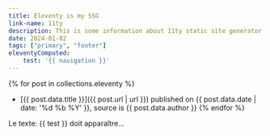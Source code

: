 ```yaml
---
title: Eleventy is my SSG
link-name: 11ty
description: This is some information about 11ty static site generator.
date: 2024-01-02
tags: ["primary", "footer"]
eleventyComputed:
    test: '{{ navigation }}'
---
```

{% for post in collections.eleventy %}
- [{{ post.data.title }}]({{ post.url | url }}) published on {{ post.data.date | date: '%d  %b %Y' }}, source is {{ post.data.author }}
{% endfor %}

Le texte: {{ test }} doit apparaître...